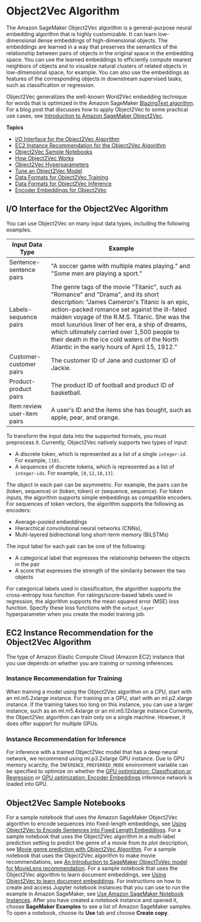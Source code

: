 # Object2Vec Algorithm<a name="object2vec"></a>

The Amazon SageMaker Object2Vec algorithm is a general\-purpose neural embedding algorithm that is highly customizable\. It can learn low\-dimensional dense embeddings of high\-dimensional objects\. The embeddings are learned in a way that preserves the semantics of the relationship between pairs of objects in the original space in the embedding space\. You can use the learned embeddings to efficiently compute nearest neighbors of objects and to visualize natural clusters of related objects in low\-dimensional space, for example\. You can also use the embeddings as features of the corresponding objects in downstream supervised tasks, such as classification or regression\. 

Object2Vec generalizes the well\-known Word2Vec embedding technique for words that is optimized in the Amazon SageMaker [BlazingText algorithm](blazingtext.md)\. For a blog post that discusses how to apply Object2Vec to some practical use cases, see [Introduction to Amazon SageMaker Object2Vec](https://aws.amazon.com/blogs/machine-learning/introduction-to-amazon-sagemaker-object2vec/)\. 

**Topics**
+ [I/O Interface for the Object2Vec Algorithm](#object2vec-inputoutput)
+ [EC2 Instance Recommendation for the Object2Vec Algorithm](#object2vec--instances)
+ [Object2Vec Sample Notebooks](#object2vec-sample-notebooks)
+ [How Object2Vec Works](object2vec-howitworks.md)
+ [Object2Vec Hyperparameters](object2vec-hyperparameters.md)
+ [Tune an Object2Vec Model](object2vec-tuning.md)
+ [Data Formats for Object2Vec Training](object2vec-training-formats.md)
+ [Data Formats for Object2Vec Inference](object2vec-inference-formats.md)
+ [Encoder Embeddings for Object2Vec](object2vec-encoder-embeddings.md)

## I/O Interface for the Object2Vec Algorithm<a name="object2vec-inputoutput"></a>

You can use Object2Vec on many input data types, including the following examples\.


| Input Data Type | Example | 
| --- | --- | 
|  Sentence\-sentence pairs  | "A soccer game with multiple males playing\." and "Some men are playing a sport\." | 
|  Labels\-sequence pairs  | The genre tags of the movie "Titanic", such as "Romance" and "Drama", and its short description: "James Cameron's Titanic is an epic, action\-packed romance set against the ill\-fated maiden voyage of the R\.M\.S\. Titanic\. She was the most luxurious liner of her era, a ship of dreams, which ultimately carried over 1,500 people to their death in the ice cold waters of the North Atlantic in the early hours of April 15, 1912\." | 
|  Customer\-customer pairs  |  The customer ID of Jane and customer ID of Jackie\.  | 
|  Product\-product pairs  |  The product ID of football and product ID of basketball\.  | 
|  Item review user\-item pairs  |  A user's ID and the items she has bought, such as apple, pear, and orange\.  | 

To transform the input data into the supported formats, you must preprocess it\. Currently, Object2Vec natively supports two types of input: 
+ A discrete token, which is represented as a list of a single `integer-id`\. For example, `[10]`\.
+ A sequences of discrete tokens, which is represented as a list of `integer-ids`\. For example, `[0,12,10,13]`\.

The object in each pair can be asymmetric\. For example, the pairs can be \(token, sequence\) or \(token, token\) or \(sequence, sequence\)\. For token inputs, the algorithm supports simple embeddings as compatible encoders\. For sequences of token vectors, the algorithm supports the following as encoders:
+  Average\-pooled embeddings
+  Hierarchical convolutional neural networks \(CNNs\),
+  Multi\-layered bidirectional long short\-term memory \(BiLSTMs\) 

The input label for each pair can be one of the following:
+ A categorical label that expresses the relationship between the objects in the pair 
+ A score that expresses the strength of the similarity between the two objects 

For categorical labels used in classification, the algorithm supports the cross\-entropy loss function\. For ratings/score\-based labels used in regression, the algorithm supports the mean squared error \(MSE\) loss function\. Specify these loss functions with the `output_layer` hyperparameter when you create the model training job\.

## EC2 Instance Recommendation for the Object2Vec Algorithm<a name="object2vec--instances"></a>

The type of Amazon Elastic Compute Cloud \(Amazon EC2\) instance that you use depends on whether you are training or running inferences\. 

### Instance Recommendation for Training<a name="object2vec--instances-training"></a>

When training a model using the Object2Vec algorithm on a CPU, start with an ml\.m5\.2xlarge instance\. For training on a GPU, start with an ml\.p2\.xlarge instance\. If the training takes too long on this instance, you can use a larger instance, such as an ml\.m5\.4xlarge or an ml\.m5\.12xlarge instance Currently, the Object2Vec algorithm can train only on a single machine\. However, it does offer support for multiple GPUs\.

### Instance Recommendation for Inference<a name="object2vec--instances-inference"></a>

For inference with a trained Object2Vec model that has a deep neural network, we recommend using ml\.p3\.2xlarge GPU instance\. Due to GPU memory scarcity, the `INFERENCE_PREFERRED_MODE` environment variable can be specified to optimize on whether the [GPU optimization: Classification or Regression](object2vec-inference-formats.md#object2vec-inference-gpu-optimize-classification) or [GPU optimization: Encoder Embeddings](object2vec-encoder-embeddings.md#object2vec-inference-gpu-optimize-encoder-embeddings) inference network is loaded into GPU\.

## Object2Vec Sample Notebooks<a name="object2vec-sample-notebooks"></a>

For a sample notebook that uses the Amazon SageMaker Object2Vec algorithm to encode sequences into fixed\-length embeddings, see [Using Object2Vec to Encode Sentences into Fixed Length Embeddings](https://github.com/awslabs/amazon-sagemaker-examples/tree/master/introduction_to_amazon_algorithms/object2vec_sentence_similarity/)\. For a sample notebook that uses the Object2Vec algorithm in a multi\-label prediction setting to predict the genre of a movie from its plot description, see [Movie genre prediction with Object2Vec Algorithm](https://github.com/awslabs/amazon-sagemaker-examples/blob/master/introduction_to_amazon_algorithms/object2vec_multilabel_genre_classification/object2vec_multilabel_genre_classification.ipynb)\. For a sample notebook that uses the Object2Vec algorithm to make movie recommendations, see [An Introduction to SageMaker ObjectToVec model for MovieLens recommendation](https://github.com/awslabs/amazon-sagemaker-examples/blob/master/introduction_to_amazon_algorithms/object2vec_movie_recommendation/object2vec_movie_recommendation.ipynb)\. For a sample notebook that uses the Object2Vec algorithm to learn document embeddings, see [Using Object2Vec to learn document embeddings](https://github.com/awslabs/amazon-sagemaker-examples/tree/master/introduction_to_applying_machine_learning/object2vec_document_embedding/object2vec_document_embedding.ipynb)\. For instructions on how to create and access Jupyter notebook instances that you can use to run the example in Amazon SageMaker, see [Use Amazon SageMaker Notebook Instances](nbi.md)\. After you have created a notebook instance and opened it, choose **SageMaker Examples** to see a list of Amazon SageMaker samples\. To open a notebook, choose its **Use** tab and choose **Create copy**\.